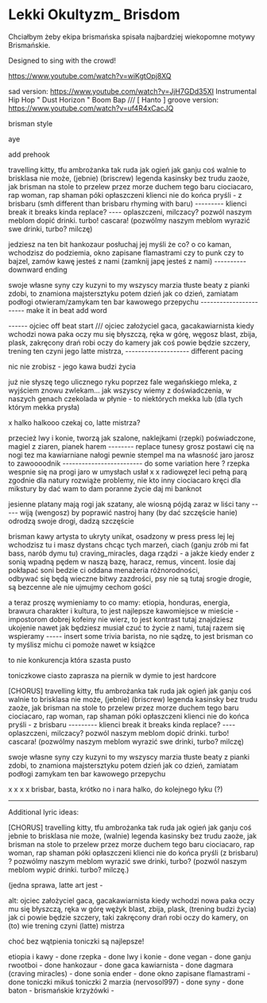 # Lekki Okultyzm_ Brisdom

Chciałbym żeby ekipa brismańska spisała najbardziej wiekopomne motywy Brismańskie.

Designed to sing with the crowd!

https://www.youtube.com/watch?v=wiKgtOpj8XQ

sad version: https://www.youtube.com/watch?v=JjH7GDd35XI Instrumental Hip Hop " Dust Horizon " Boom Bap /// [ Hanto ]
groove version: https://www.youtube.com/watch?v=uf4R4xCacJQ

brisman style

aye 

add prehook

travelling kitty, tfu ambrożanka tak ruda jak ogień
jak ganju coś walnie to brisklasa nie może, (jebnie) (briscrew)
legenda kasinsky bez trudu zaoże, jak brisman na stole to przelew przez morze
duchem tego baru ciociacaro, rap woman, rap shaman
póki opłaszczeni klienci nie do końca pryśli - z brisbaru (smh different than brisbaru rhyming with baru)
--------- klienci break it breaks kinda replace? ---- oplaszczeni, milczacy?
pozwól naszym meblom dopić drinki. turbo! cascara! (pozwólmy naszym meblom wyrazić swe drinki, turbo? milczę)

jedziesz na ten bit hankozaur posłuchaj jej myśli
że co? o co kaman, wchodzisz do podziemia, okno zapisane flamastrami
czy to punk czy to bajzel, zamów kawę jesteś z nami (zamknij japę jesteś z nami) ---------- downward ending

swoje własne syny czy kuzyni to my wszyscy
marzia tłuste beaty z pianki zdobi, to znamiona majstersztyku
potem dzień jak co dzień, zamiatam podłogi
otwieram/zamykam ten bar kawowego przepychu ----------------------- make it in beat add word

------ ojciec off beat start /// 
ojciec założyciel gaca, gacakawiarnista 
kiedy wchodzi nowa paka oczy mu się błyszczą, 
ręka w górę, węgosz blast, zbija, plask, 
zakręcony drań robi oczy do kamery
jak coś powie będzie szczery,
trening ten czyni jego latte mistrza,  -------------------- different pacing

nic nie zrobisz - jego kawa
budzi życia

już nie słyszę tego ulicznego ryku 
poprzez fale wegańskiego mleka, z wyjściem znowu zwlekam...
jak wszyscy wiemy z doświadczenia, w naszych genach
czekolada w płynie - to niektórych mekka 
lub (dla tych którym mekka prysła)

x
halko halkooo
czekaj co, latte mistrza? 

przecież lwy i konie, tworzą jak szalone, 
naklejkami (rzepki) poświadczone, magiel z ziaren, pianek harem -------- replace tunesy
grosz postawi cię na nogi 
tez ma kawiarniane nałogi
pewnie stempel ma na własność
jaro jarosz to zawoooodnik
------------------------- do some variation here ? rzepka wespnie się na progi
jaro w umysłach usłał
x
x
radiowęzeł leci pełną parą
zgodnie dla natury rozwiąże problemy, nie kto inny ciociacaro
kręci dla mikstury by dać wam to 
dam poranne życie daj mi banknot

jesienne platany mają rogi jak szatany, 
ale wiosną pójdą zaraz w liści tany ----- wiją (wengosz)
by poprawić nastroj hany (by dać szczęście hanie)
odrodzą swoje drogi, dadzą szczęście

brisman kawy artysta to ukryty unikat, 
osadzony w press press lej lej 
wchodzisz tu i masz dystans
chcąc tych marzeń, ciach
(ganju zrób mi fat bass, narób dymu tu)
craving_miracles, daga rządzi - a jakże
kiedy ender z sonią wpadną pędem w naszą bazę, 
haracz, remus, vincent. losie
daj pokłapać soni bedzie ci oddana
menażeria różnorodności, 
odbywać się będą wieczne bitwy zazdrości, 
psy nie są tutaj srogie drogie, są bezcenne
ale nie ujmujmy cechom gości

a teraz proszę wymieniamy to co mamy:
etiopia, honduras, energia, brawura
charakter i kultura, 
to jest najlepsze kawomiejsce w mieście - 
impostorom dobrej kofeiny nie wierz, to jest kontrast
tutaj znajdziesz ukojenie nawet jak będziesz musiał czuć to
życie z nami, tutaj razem się wspieramy ----- insert some trivia
barista, no nie sądzę, to jest brisman co ty myślisz 
michu ci pomoże nawet w książce 

to nie konkurencja która szasta pusto

toniczkowe ciasto zaprasza na 
piernik w dymie to jest hardcore

[CHORUS]
travelling kitty, tfu ambrożanka tak ruda jak ogień
jak ganju coś walnie to brisklasa nie może, (jebnie) (briscrew)
legenda kasinsky bez trudu zaoże, 
jak brisman na stole to przelew przez morze
duchem tego baru ciociacaro, rap woman, rap shaman
póki opłaszczeni klienci nie do końca pryśli - z brisbaru --------- klienci break it breaks kinda replace? ---- oplaszczeni, milczacy?
pozwól naszym meblom dopić drinki. turbo! cascara! (pozwólmy naszym meblom wyrazić swe drinki, turbo? milczę)

swoje własne syny czy kuzyni to my wszyscy
marzia tłuste beaty z pianki zdobi, to znamiona majstersztyku
potem dzień jak co dzień, zamiatam podłogi
zamykam ten bar kawowego przepychu

x x x x
brisbar, basta, krótko
no i nara halko, do kolejnego łyku (?)



---------------------------

Additional lyric ideas:

[CHORUS]
travelling kitty, tfu ambrożanka tak ruda jak ogień 
jak ganju coś jebnie to brisklasa nie może, (walnie)
legenda kasinsky bez trudu zaoże, 
jak brisman na stole to przelew przez morze
duchem tego baru ciociacaro, rap woman, rap shaman
póki opłaszczeni klienci nie do końca pryśli (z brisbaru) ? 
pozwólmy naszym meblom wyrazić swe drinki, turbo? (pozwól naszym meblom wypić drinki. turbo? milczę.)

(jedna sprawa, latte art jest -


alt:
ojciec założyciel gaca, gacakawiarnista kiedy wchodzi
nowa paka oczy mu się błyszczą, 
ręka w górę wężyk blast, zbija, plask, (trening budzi życia)
jak ci powie będzie szczery, taki zakręcony drań
robi oczy do kamery, on (to) wie  trening czyni (latte) mistrza

choć bez wątpienia toniczki są najlepsze!



etiopia i kawy - done
rzepka - done
lwy i konie - done
vegan - done
ganju rwootboi - done
hankozaur - done
gaca kawiarnista - done
dagmara (craving miracles) - done
sonia ender - done
okno zapisane flamastrami - done
toniczki mikuś 
toniczki 2
marzia (nervosol997) - done
syny - done
baton - 
brismańskie krzyżówki -
